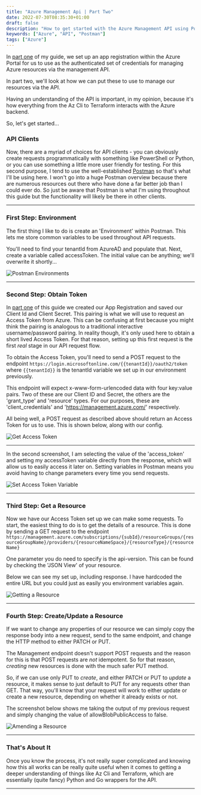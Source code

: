 ```yaml
---
title: "Azure Management Api | Part Two"
date: 2022-07-30T08:35:30+01:00
draft: false
description: "How to get started with the Azure Management API using Postman"
keywords: ["Azure", "API", "Postman"]
tags: ["Azure"]
---
```


In [part one](../azure-management-api) of my guide, we set up an app registration within the Azure Portal for us to use as the authenticated set of credentials for managing Azure resources via the management API.

In part two, we'll look at how we can put these to use to manage our resources via the API.

Having an understanding of the API is important, in my opinion, because it's how everything from the Az Cli to Terraform interacts with the Azure backend.

So, let's get started...

### API Clients

Now, there are a myriad of choices for API clients - you can obviously create requests programmatically with something like PowerShell or Python, or you can use something a little more user friendly for testing.  For this second purpose, I tend to use the well-established [Postman](https://www.postman.com/) so that's what I'll be using here.  I won't go into a huge Postman overview because there are numerous resources out there who have done a far better job than I could ever do.  So just be aware that Postman is what I'm using throughout this guide but the functionality will likely be there in other clients.

---
### First Step: Environment

The first thing I like to do is create an 'Environment' within Postman.  This lets me store common variables to be used throughout API requests.

You'll need to find your tenantId from AzureAD and populate that.  Next, create a variable called accessToken.  The initial value can be anything; we'll overwrite it shortly...

![Postman Environments](/img/API2_01_Postman_Envs.png)

---
### Second Step: Obtain Token

In [part one](../azure-management-api) of this guide we created our App Registration and saved our Client Id and Client Secret.  This pairing is what we will use to request an Access Token from Azure.  This can be confusing at first because you might think the pairing is analogous to a traditional interactive username/password pairing.  In reality though, it's only used here to obtain a short lived Access Token.  For that reason, setting up this first request is the first _real_ stage in our API request flow.

To obtain the Access Token, you'll need to send a POST request to the endpoint `https://login.microsoftonline.com/{{tenantId}}/oauth2/token` where `{{tenantId}}` is the tenantId variable we set up in our environment previously.

This endpoint will expect x-www-form-urlencoded data with four key:value pairs.  Two of these are our Client ID and Secret, the others are the 'grant_type' and 'resource' types.  For our purposes, these are 'client_credentials' and 'https://management.azure.com/' respectively.

All being well, a POST request as described above should return an Access Token for us to use.  This is  shown below, along with our config.

![Get Access Token](/img/API2_02_Token_Request.png)

---
In the second screenshot, I am selecting the value of the 'access_token' and setting my accessToken variable directly from the response, which will allow us to easily access it later on.  Setting variables in Postman means you avoid having to change parameters every time you send requests.

![Set Access Token Variable](/img/API2_03_Set_Token_Variable.png)

---
### Third Step: Get a Resource

Now we have our Access Token set up we can make some requests.  To start, the easiest thing to do is to get the details of a resource.  This is done by sending a GET request to the endpoint `https://management.azure.com/subscriptions/{subId}/resourceGroups/{resourceGroupName}/providers/{resourceNameSpace}/{resourceType}/{resourceName}`

One parameter you do need to specify is the api-version.  This can be found by checking the 'JSON View' of your resource.

Below we can see my set up, including response.  I have hardcoded the entire URL but you could just as easily you environment variables again.

![Getting a Resource](/img/API2_04_Get_Resource.png)

---
### Fourth Step: Create/Update a Resource

If we want to change any properties of our resource we can simply copy the response body into a new request, send to the same endpoint, and change the HTTP method to either PATCH or PUT.

The Management endpoint doesn't support POST requests and the reason for this is that POST requests are _not_ idempotent.  So for that reason, _creating_ new resources is done with the much safer PUT method.

So, if we can use only PUT to _create_, and either PATCH or PUT to _update_ a resource, it makes sense to just default to PUT for any requests other than GET.  That way, you'll know that your request will work to either update or create a new resource, depending on whether it already exists or not.

The screenshot below shows me taking the output of my previous request and simply changing the value of allowBlobPublicAccess to false.

![Amending a Resource](/img/API2_05_Amend_Resource.png)

---
### That's About It

Once you know the process, it's not really super complicated and knowing how this all works can be really quite useful when it comes to getting a deeper understanding of things like Az Cli and Terraform, which are essentially (quite fancy) Python and Go wrappers for the API.

---